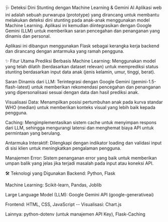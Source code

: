 🩺 Deteksi Dini Stunting dengan Machine Learning & Gemini AI
Aplikasi web ini adalah sebuah purwarupa (prototype) yang dirancang untuk membantu melakukan deteksi dini stunting pada anak-anak menggunakan model Machine Learning. Aplikasi ini kemudian diintegrasikan dengan Google Gemini (LLM) untuk memberikan saran pencegahan dan penanganan yang dinamis dan personal.

Aplikasi ini dibangun menggunakan Flask sebagai kerangka kerja backend dan dirancang dengan antarmuka yang ramah pengguna.

✨ Fitur Utama
Prediksi Berbasis Machine Learning: Menggunakan model yang telah dilatih (berdasarkan dataset relevan) untuk memprediksi status stunting berdasarkan input data anak (jenis kelamin, umur, tinggi, berat).

Saran Dinamis dari LLM: Terintegrasi dengan Google Gemini (gemini-1.5-flash-latest) untuk memberikan rekomendasi pencegahan dan penanganan yang dipersonalisasi sesuai dengan data dan hasil prediksi anak.

Visualisasi Data: Menampilkan posisi pertumbuhan anak pada kurva standar WHO (median) untuk memberikan konteks visual yang lebih baik kepada pengguna.

Caching: Mengimplementasikan sistem cache untuk menyimpan respons dari LLM, sehingga mengurangi latensi dan menghemat biaya API untuk permintaan yang berulang.

Antarmuka Interaktif: Dilengkapi dengan indikator loading dan validasi input di sisi klien untuk meningkatkan pengalaman pengguna.

Manajemen Error: Sistem penanganan error yang baik untuk memberikan umpan balik yang jelas jika terjadi masalah pada input atau koneksi API.

🛠️ Teknologi yang Digunakan
Backend: Python, Flask

Machine Learning: Scikit-learn, Pandas, Joblib

Large Language Model (LLM): Google Gemini API (google-generativeai)

Frontend: HTML, CSS, JavaScript
-- Visualisasi: Chart.js

Lainnya: python-dotenv (untuk manajemen API Key), Flask-Caching
